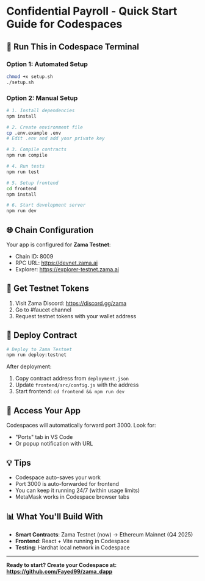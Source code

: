 # Confidential Payroll - Quick Start Guide for Codespaces

## 🚀 Run This in Codespace Terminal

### Option 1: Automated Setup
```bash
chmod +x setup.sh
./setup.sh
```

### Option 2: Manual Setup
```bash
# 1. Install dependencies
npm install

# 2. Create environment file
cp .env.example .env
# Edit .env and add your private key

# 3. Compile contracts
npm run compile

# 4. Run tests
npm run test

# 5. Setup frontend
cd frontend
npm install

# 6. Start development server
npm run dev
```

## 🌐 Chain Configuration

Your app is configured for **Zama Testnet**:
- Chain ID: 8009
- RPC URL: https://devnet.zama.ai
- Explorer: https://explorer-testnet.zama.ai

## 🔑 Get Testnet Tokens

1. Visit Zama Discord: https://discord.gg/zama
2. Go to #faucet channel
3. Request testnet tokens with your wallet address

## 📝 Deploy Contract

```bash
# Deploy to Zama Testnet
npm run deploy:testnet
```

After deployment:
1. Copy contract address from `deployment.json`
2. Update `frontend/src/config.js` with the address
3. Start frontend: `cd frontend && npm run dev`

## 🎯 Access Your App

Codespaces will automatically forward port 3000. Look for:
- "Ports" tab in VS Code
- Or popup notification with URL

## 💡 Tips

- Codespace auto-saves your work
- Port 3000 is auto-forwarded for frontend
- You can keep it running 24/7 (within usage limits)
- MetaMask works in Codespace browser tabs

## 📊 What You'll Build With

- **Smart Contracts**: Zama Testnet (now) → Ethereum Mainnet (Q4 2025)
- **Frontend**: React + Vite running in Codespace
- **Testing**: Hardhat local network in Codespace

---

**Ready to start? Create your Codespace at: https://github.com/Fayed99/zama_dapp**
